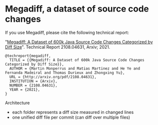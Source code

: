 # Megadiff, a dataset of source code changes


If you use Megadiff, please cite the following technical report:

"[Megadiff: A Dataset of 600k Java Source Code Changes Categorized by Diff Size](http://arxiv.org/pdf/2108.04631)". Technical Report 2108.04631, Arxiv; 2021. 

```
@techreport{megadiff,
  TITLE = {{Megadiff: A Dataset of 600k Java Source Code Changes Categorized by Diff Size}},
  AUTHOR = {Martin Monperrus and Matias Martinez and He Ye and Fernanda Madeiral and Thomas Durieux and Zhongxing Yu},
  URL = {http://arxiv.org/pdf/2108.04631},
  INSTITUTION = {Arxiv},
  NUMBER = {2108.04631},
  YEAR = {2021},
}
```

Architecture
- each folder represents a diff size measured in changed lines
- one unified diff file per commit (can diff over multiple files)
